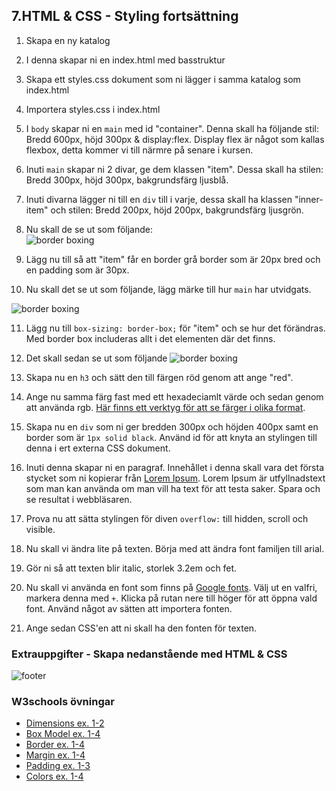 ## 7.HTML & CSS - Styling fortsättning

1. Skapa en ny katalog

1. I denna skapar ni en index.html med basstruktur

1. Skapa ett styles.css dokument som ni lägger i samma katalog som index.html

1. Importera styles.css i index.html

1. I ```body``` skapar ni en ```main``` med id "container". Denna skall ha följande stil: Bredd 600px, höjd 300px & display:flex. Display flex är något som kallas flexbox, detta kommer vi till närmre på senare i kursen.

1. Inuti ```main``` skapar ni 2 divar, ge dem klassen "item". Dessa skall ha stilen: Bredd 300px, höjd 300px, bakgrundsfärg ljusblå.

1. Inuti divarna lägger ni till en ```div``` till i varje, dessa skall ha klassen "inner-item" och stilen: Bredd 200px, höjd 200px, bakgrundsfärg ljusgrön.

1. Nu skall de se ut som följande: <br>![border boxing](../media/borderbox1.png "border boxing")

1. Lägg nu till så att "item" får en border grå border som är 20px bred och en padding som är 30px.

1. Nu skall det se ut som följande, lägg märke till hur ```main``` har utvidgats.

![border boxing](../media/borderbox2.png "border boxing")

11. Lägg nu till ```box-sizing: border-box;``` för "item" och se hur det förändras. Med border box includeras allt i det elementen där det finns.

12. Det skall sedan se ut som följande ![border boxing](../media/borderbox3.png "border boxing")

13. Skapa nu en ```h3``` och sätt den till färgen röd genom att ange "red".

14. Ange nu samma färg fast med ett hexadeciamlt värde och sedan genom att använda rgb. <a href="https://htmlcolorcodes.com" target="_blank">Här finns ett verktyg för att se färger i olika format</a>.

15. Skapa nu en ```div``` som ni ger bredden 300px och höjden 400px samt en border som är ```1px solid black```. Använd id för att knyta an stylingen till denna i ert externa CSS dokument.

16. Inuti denna skapar ni en paragraf. Innehållet i denna skall vara det första stycket som ni kopierar från <a href="https://sv.lipsum.com/" target="_blank">Lorem Ipsum</a>. Lorem Ipsum är utfyllnadstext som man kan använda om man vill ha text för att testa saker. Spara och se resultat i webbläsaren.

17. Prova nu att sätta stylingen för diven ```overflow:``` till hidden, scroll och visible.

18. Nu skall vi ändra lite på texten. Börja med att ändra font familjen till arial.

19. Gör ni så att texten blir italic, storlek 3.2em och fet.

20. Nu skall vi använda en font som finns på <a href="https://fonts.google.com/" target="_blank">Google fonts</a>. Välj ut en valfri, markera denna med ```+```. Klicka på rutan nere till höger för att öppna vald font. Använd något av sätten att importera fonten.

22. Ange sedan CSS'en att ni skall ha den fonten för texten.

### Extrauppgifter - Skapa nedanstående med HTML & CSS

![footer](../media/footer.png "footer")

### W3schools övningar

* <a href="https://www.w3schools.com/css/exercise.asp?filename=exercise_dimension1" target="_blank">Dimensions ex. 1-2</a>
* <a href="www.w3schools.com/css/exercise.asp?filename=exercise_boxmodel1" target="_blank">Box Model ex. 1-4</a>
* <a href="https://www.w3schools.com/css/exercise.asp?filename=exercise_border1" target="_blank">Border ex. 1-4</a>
* <a href="www.w3schools.com/css/exercise.asp?filename=exercise_margin1" target="_blank">Margin ex. 1-4</a>
* <a href="https://www.w3schools.com/css/exercise.asp?filename=exercise_padding1" target="_blank">Padding ex. 1-3</a>
* <a href="https://www.w3schools.com/css/exercise.asp?filename=exercise_css3_colors1" target="_blank">Colors ex. 1-4</a>
